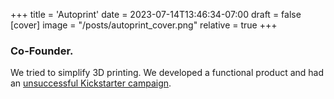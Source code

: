+++
title = 'Autoprint'
date = 2023-07-14T13:46:34-07:00
draft = false
[cover]
    image = "/posts/autoprint_cover.png"
    relative = true
+++

### Co-Founder. 

We tried to simplify 3D printing. We developed a functional product and had an [unsuccessful Kickstarter campaign](https://www.kickstarter.com/projects/autoprint/autoprint-one-3d-print-in-seconds?ref=discovery&term=autoprint). 
